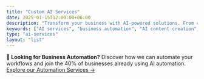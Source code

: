 ```yaml
---
title: "Custom AI Services"
date: 2025-01-15T12:00:00+06:00
description: "Transform your business with AI-powered solutions. From content creation to workflow automation, discover how Coram Software's custom AI services can streamline operations and drive growth."
keywords: ["AI services", "business automation", "AI content creation", "workflow automation", "custom AI solutions", "small business AI"]
type: "ai-services"
layout: "list"
---
```


<div class="alert alert-info mb-4">
  <strong>🚀 Looking for Business Automation?</strong> Discover how we can automate your workflows and join the 40% of businesses already using AI automation. <a href="/automation-services" class="alert-link">Explore our Automation Services →</a>
</div>
